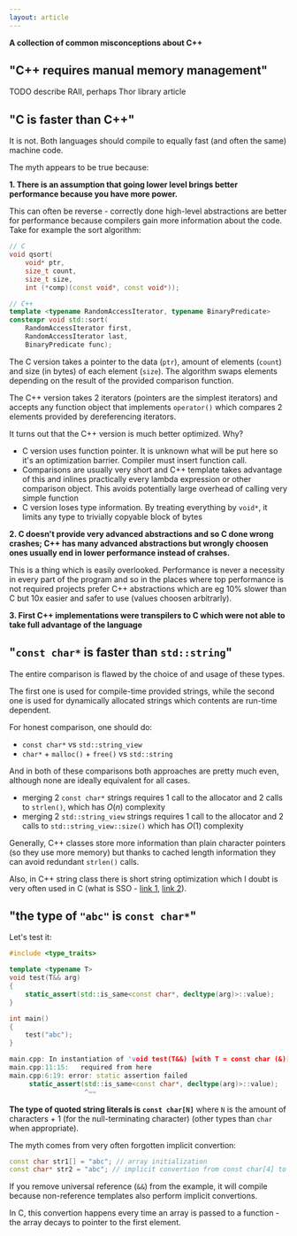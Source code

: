 ```yaml
---
layout: article
---
```


**A collection of common misconceptions about C++**

## "C++ requires manual memory management"

TODO describe RAII, perhaps Thor library article

## "C is faster than C++"

It is not. Both languages should compile to equally fast (and often the same) machine code.

The myth appears to be true because:

**1. There is an assumption that going lower level brings better performance because you have more power.**

This can often be reverse - correctly done high-level abstractions are better for performance because compilers gain more information about the code. Take for example the sort algorithm:

```c++
// C
void qsort(
	void* ptr,
	size_t count,
	size_t size,
	int (*comp)(const void*, const void*));

// C++
template <typename RandomAccessIterator, typename BinaryPredicate>
constexpr void std::sort(
	RandomAccessIterator first,
	RandomAccessIterator last,
	BinaryPredicate func);
```

The C version takes a pointer to the data (`ptr`), amount of elements (`count`) and size (in bytes) of each element (`size`). The algorithm swaps elements depending on the result of the provided comparison function.

The C++ version takes 2 iterators (pointers are the simplest iterators) and accepts any function object that implements `operator()` which compares 2 elements provided by dereferencing iterators.

It turns out that the C++ version is much better optimized. Why?

- C version uses function pointer. It is unknown what will be put here so it's an optimization barrier. Compiler must insert function call.
- Comparisons  are usually very short and C++ template takes advantage of this and inlines practically every lambda expression or other comparison object. This avoids potentially large overhead of calling very simple function
- C version loses type information. By treating everything by `void*`, it limits any type to trivially copyable block of bytes

**2. C doesn't provide very advanced abstractions and so C done wrong crashes; C++ has many advanced abstractions but wrongly choosen ones usually end in lower performance instead of crahses.**

This is a thing which is easily overlooked. Performance is never a necessity in every part of the program and so in the places where top performance is not required projects prefer C++ abstractions which are eg 10% slower than C but 10x easier and safer to use (values choosen arbitrarly).

**3. First C++ implementations were transpilers to C which were not able to take full advantage of the language**

## "`const char*` is faster than `std::string`"

The entire comparison is flawed by the choice of and usage of these types.

The first one is used for compile-time provided strings, while the second one is used for dynamically allocated strings which contents are run-time dependent.

For honest comparison, one should do:

- `const char*` vs `std::string_view`
- `char*` + `malloc()` + `free()` vs `std::string`

And in both of these comparisons both approaches are pretty much even, although none are ideally equivalent for all cases.

- merging 2 `const char*` strings requires 1 call to the allocator and 2 calls to `strlen()`, which has $O(n)$ complexity
- merging 2 `std::string_view` strings requires 1 call to the allocator and 2 calls to `std::string_view::size()` which has $O(1)$ complexity

Generally, C++ classes store more information than plain character pointers (so they use more memory) but thanks to cached length information they can avoid redundant `strlen()` calls.

Also, in C++ string class there is short string optimization which I doubt is very often used in C (what is SSO - [link 1](https://stackoverflow.com/questions/10315041/), [link 2](https://stackoverflow.com/questions/21694302/)).

## "the type of `"abc"` is `const char*`"

Let's test it:

```c++
#include <type_traits>

template <typename T>
void test(T&& arg)
{
    static_assert(std::is_same<const char*, decltype(arg)>::value);
}

int main()
{
    test("abc");
}
```

```c++
main.cpp: In instantiation of 'void test(T&&) [with T = const char (&)[4]]':
main.cpp:11:15:   required from here
main.cpp:6:19: error: static assertion failed
     static_assert(std::is_same<const char*, decltype(arg)>::value);
                   ^~~
```

**The type of quoted string literals is `const char[N]`** where `N` is the amount of characters + 1 (for the null-terminating character) (other types than `char` when appropriate).

The myth comes from very often forgotten implicit convertion:

```c++
const char str1[] = "abc"; // array initialization
const char* str2 = "abc"; // implicit convertion from const char[4] to const char*
```

If you remove universal reference (`&&`) from the example, it will compile because non-reference templates also perform implicit convertions.

In C, this convertion happens every time an array is passed to a function - the array decays to pointer to the first element.
